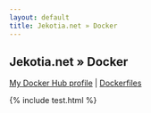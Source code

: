 ```yaml
---
layout: default
title: Jekotia.net » Docker
---
```


## Jekotia.net » Docker
[My Docker Hub profile](https://hub.docker.com/u/jekotia/) | [Dockerfiles](https://github.com/Jekotia/saturn/tree/master/Dockerfiles)

{% include test.html %}
